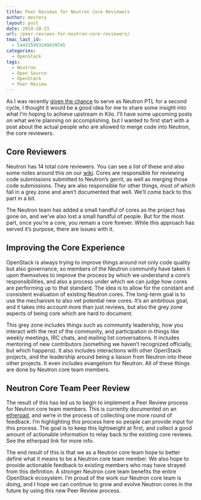 ```yaml
---
title: Peer Reviews for Neutron Core Reviewers
author: mestery
layout: post
date: 2014-10-21
url: /peer-reviews-for-neutron-core-reviewers/
tmac_last_id:
  - 544155993249439745
categories:
  - OpenStack
tags:
  - Neutron
  - Open Source
  - OpenStack
  - Peer Review
---
```

As I was recently <a title="Kilo PTL Announcement" href="http://lists.openstack.org/pipermail/openstack-dev/2014-October/047733.html" target="_blank">given the chance</a> to serve as Neutron PTL for a second cycle, I thought it would be a good idea for me to share some insight into what I&#8217;m hoping to achieve upstream in Kilo. I&#8217;ll have some upcoming posts on what we&#8217;re planning on accomplishing, but I wanted to first start with a post about the actual people who are allowed to merge code into Neutron, the core reviewers.

## Core Reviewers

Neutron has 14 total core reviewers. You can see a list of these and also some notes around this on our <a title="Neutron Cores" href="https://wiki.openstack.org/wiki/NeutronCore" target="_blank">wiki</a>. Cores are responsible for reviewing code submissions submitted to Neutron&#8217;s gerrit, as well as merging those code submissions. They are also responsible for other things, most of which fall in a grey zone and aren&#8217;t documented that well. We&#8217;ll come back to this part in a bit.

The Neutron team has added a small handful of cores as the project has gone on, and we&#8217;ve also lost a small handful of people. But for the most part, once you&#8217;re a core, you remain a core forever. While this approach has served it&#8217;s purpose, there are issues with it.

## Improving the Core Experience

OpenStack is always trying to improve things around not only code quality but also governance, so members of the Neutron community have taken it upon themselves to improve the process by which we understand a core&#8217;s responsibilities, and also a process under which we can judge how cores are performing up to that standard. The idea is to allow for the constant and consistent evaluation of existing Neutron cores. The long-term goal is to use the mechanism to also vet potential new cores. It&#8217;s an ambitious goal, and it takes into account more than just reviews, but also the grey zone aspects of being core which are hard to document.

This grey zone includes things such as community leadership, how you interact with the rest of the community, and participation in things like weekly meetings, IRC chats, and mailing list conversations. It includes mentoring of new contributors (something we haven&#8217;t recognized officially, but which happens). It also includes interactions with other OpenStack projects, and the leadership around being a liaison from Neutron into these other projects. It even includes evangelism for Neutron. All of these things are done by Neutron core team members.

## Neutron Core Team Peer Review

The result of this has led us to begin to implement a Peer Review process for Neutron core team members. This is currently documented on an <a title="Neutron Peer Review Etherpad" href="https://etherpad.openstack.org/p/neutron-peer-review" target="_blank">etherpad</a>, and we&#8217;re in the process of collecting one more round of feedback. I&#8217;m highlighting this process here so people can provide input for this process. The goal is to keep this lightweight at first, and collect a good amount of actionable information to relay back to the existing core reviews. See the etherpad link for more info.

The end result of this is that we as a Neutron core team hope to better define what it means to be a Neutron core team member. We also hope to provide actionable feedback to existing members who may have strayed from this definition. A stronger Neutron core team benefits the entire OpenStack ecosystem. I&#8217;m proud of the work our Neutron core team is doing, and I hope we can continue to grow and evolve Neutron cores in the future by using this new Peer Review process.

